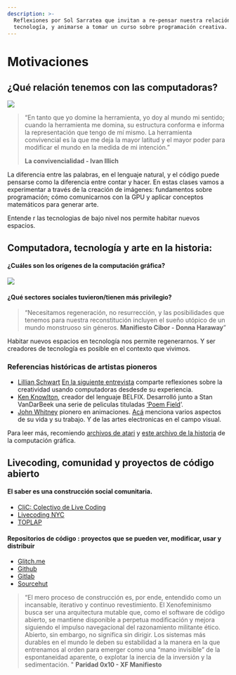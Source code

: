 ```yaml
---
description: >-
  Reflexiones por Sol Sarratea que invitan a re-pensar nuestra relación con la
  tecnología, y animarse a tomar un curso sobre programación creativa.
---
```


# Motivaciones

## ¿Qué relación tenemos con las computadoras? <a href="#que-relacion-tenemos-con-las-computadoras" id="que-relacion-tenemos-con-las-computadoras"></a>

![](https://intro-shaders.solsarratea.world/images/ww.png)

> “En tanto que yo domine la herramienta, yo doy al mundo mi sentido; cuando la herramienta me domina, su estructura conforma e informa la representación que tengo de mí mismo. La herramienta convivencial es la que me deja la mayor latitud y el mayor poder para modificar el mundo en la medida de mi intención.”
>
> **La convivencialidad - Ivan Illich**

La diferencia entre las palabras, en el lenguaje natural, y el código puede pensarse como la diferencia entre contar y hacer. En estas clases vamos a experimentar a través de la creación de imágenes: fundamentos sobre programación; cómo comunicarnos con la GPU y aplicar conceptos matemáticos para generar arte.

Entende r las tecnologias de bajo nivel nos permite habitar nuevos espacios.

## Computadora, tecnología y arte en la historia: <a href="#computadora-tecnologia-y-arte-en-la-historia" id="computadora-tecnologia-y-arte-en-la-historia"></a>

#### ¿Cuáles son los orígenes de la computación gráfica? <a href="#cuales-son-los-origenes-de-la-computacion-grafica" id="cuales-son-los-origenes-de-la-computacion-grafica"></a>

![](https://intro-shaders.solsarratea.world/images/hombre.png)

#### ¿Qué sectores sociales tuvieron/tienen más privilegio? <a href="#que-sectores-sociales-tuvierontienen-mas-privilegio" id="que-sectores-sociales-tuvierontienen-mas-privilegio"></a>

> “Necesitamos regeneración, no resurrección, y las posibilidades que tenemos para nuestra reconstitución incluyen el sueño utópico de un mundo monstruoso sin géneros. **Manifiesto Cibor - Donna Haraway**”

Habitar nuevos espacios en tecnología nos permite regenerarnos. Y ser creadores de tecnología es posible en el contexto que vivimos.

### Referencias históricas de artistas pioneros <a href="#referencias-historicas-de-artistas-pioneros" id="referencias-historicas-de-artistas-pioneros"></a>

* [Lillian Schwart](https://www.google.com/search?client=firefox-b-d\&q=Lillian+Schwartz) [En la siguiente entrevista](https://vimeo.com/103817431) comparte reflexiones sobre la creatividad usando computadoras desdesde su experiencia.
* [Ken Knowlton](https://www.kenknowlton.com/), creador del lenguaje BELFIX. Desarrolló junto a Stan VanDarBeek una serie de peliculas tituladas [‘Poem Field](https://www.youtube.com/watch?v=V4agEv3Nkcs\&t=11s)’.
* [John Whitney](https://www.awn.com/mag/issue2.5/2.5pages/2.5moritzwhitney.html) pionero en animaciones. [Acá](https://www.youtube.com/watch?v=cP5Mj6ZvZJc) menciona varios aspectos de su vida y su trabajo. Y de las artes electronicas en el campo visual.

Para leer más, recomiendo [archivos de atari](https://www.atariarchives.org) y [este archivo de la historia](http://www.cs.cmu.edu/\~ph/nyit/masson/history.htm) de la computación gráfica.

## Livecoding, comunidad y proyectos de código abierto <a href="#livecoding-comunidad-y-proyectos-de-codigo-abierto" id="livecoding-comunidad-y-proyectos-de-codigo-abierto"></a>

#### **El saber es una construcción social comunitaria.** <a href="#el-saber-es-una-construccion-social-comunitaria" id="el-saber-es-una-construccion-social-comunitaria"></a>

* [CliC: Colectivo de Live Coding](https://colectivo-de-livecoders.gitlab.io/)
* [Livecoding NYC](https://livecode.nyc/)
* [TOPLAP](https://toplap.org/)

#### **Repositorios de código : proyectos que se pueden ver, modificar, usar y distribuir** <a href="#repositorios-de-codigo-proyectos-que-se-pueden-ver-modificar-usar-y-distribuir" id="repositorios-de-codigo-proyectos-que-se-pueden-ver-modificar-usar-y-distribuir"></a>

* [Glitch.me](https://glitch.com/)
* [Github](https://github.com/)
* [Gitlab](https://about.gitlab.com/)
* [Sourcehut](https://sourcehut.org/)

> “El mero proceso de construcción es, por ende, entendido como un incansable, iterativo y continuo revestimiento. El Xenofeminismo busca ser una arquitectura mutable que, como el software de código abierto, se mantiene disponible a perpetua modificación y mejora siguiendo el impulso navegacional del razonamiento militante ético. Abierto, sin embargo, no significa sin dirigir. Los sistemas más durables en el mundo le deben su estabilidad a la manera en la que entrenamos al orden para emerger como una “mano invisible” de la espontaneidad aparente, o explotar la inercia de la inversión y la sedimentación. " **Paridad 0x10 - XF Manifiesto**
